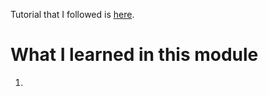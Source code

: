Tutorial that I followed is [here](https://github.com/huffleman51/js-stack-from-scratch/blob/master/tutorial/07-socket-io.md#readme).

# What I learned in this module

1. 

